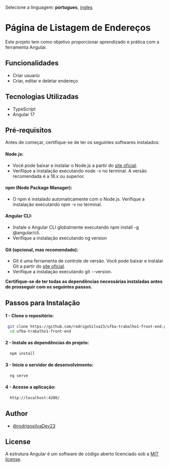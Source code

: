 Selecione a linguagem: **portugues**, [ingles](https://github.com/rodrigoSilva23/ufba-trabalho1-front-end)

# Página de Listagem de Endereços

Este projeto tem como objetivo proporcionar aprendizado e prática com a ferramenta Angular.

## Funcionalidades

-  Criar usuario
-  Criar, editar e deletar endereço


## Tecnologias Utilizadas

-   TypeScript
-   Angular 17


## Pré-requisitos

Antes de começar, certifique-se de ter os seguintes softwares instalados:

 #### Node.js:
  - Você pode baixar e instalar o Node.js a partir do  [site oficial](https://nodejs.org/en).
  - Verifique a instalação executando node -v no terminal. A versão recomendada é a 18.x ou superior.

 #### npm (Node Package Manager):
  - O npm é instalado automaticamente com o Node.js. Verifique a instalação executando npm -v no terminal.

 #### Angular CLI:
  - Instale o Angular CLI globalmente executando npm install -g @angular/cli.
  - Verifique a instalação executando ng version
 #### Git (opcional, mas recomendado):

  - Git é uma ferramenta de controle de versão. Você pode baixar e instalar Git a partir do [site oficial](https://www.git-scm.com/downloads).
  - Verifique a instalação executando git --version.

<b>Certifique-se de ter todas as dependências necessárias instaladas antes de prosseguir com os seguintes passos.</b>

## Passos para Instalação

#### 1 - Clone o repositório:

```bash
 git clone https://github.com/rodrigoSilva23/ufba-trabalho1-front-end.git
  cd ufba-trabalho1-front-end
```
#### 2 - Instale as dependências do projeto:

```bash
  npm install

```


#### 3 - Inicie o servidor de desenvolvimento:

```bash
  ng serve
```


#### 4 - Acesse a aplicação:

```bash 
  http://localhost:4200/
```


## Author

-   [@rodrigosilvaDev23](https://github.com/rodrigoSilva23)

## License

A estrutura Angular é um software de código aberto licenciado sob a [MIT license](https://opensource.org/licenses/MIT).
